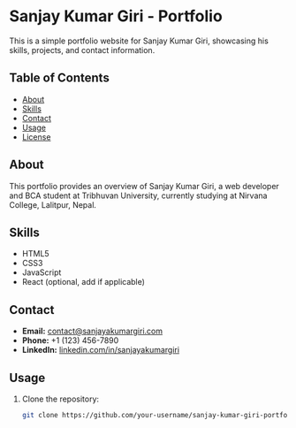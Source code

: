 # Sanjay Kumar Giri - Portfolio

This is a simple portfolio website for Sanjay Kumar Giri, showcasing his skills, projects, and contact information.

## Table of Contents

- [About](#about)
- [Skills](#skills)
- [Contact](#contact)
- [Usage](#usage)
- [License](#license)

## About

This portfolio provides an overview of Sanjay Kumar Giri, a web developer and BCA student at Tribhuvan University, currently studying at Nirvana College, Lalitpur, Nepal.

## Skills

- HTML5
- CSS3
- JavaScript
- React (optional, add if applicable)

## Contact

- **Email:** contact@sanjayakumargiri.com
- **Phone:** +1 (123) 456-7890
- **LinkedIn:** [linkedin.com/in/sanjayakumargiri](https://www.linkedin.com/in/sanjayakumargiri/)

## Usage

1. Clone the repository:

   ```bash
   git clone https://github.com/your-username/sanjay-kumar-giri-portfolio.git

   
